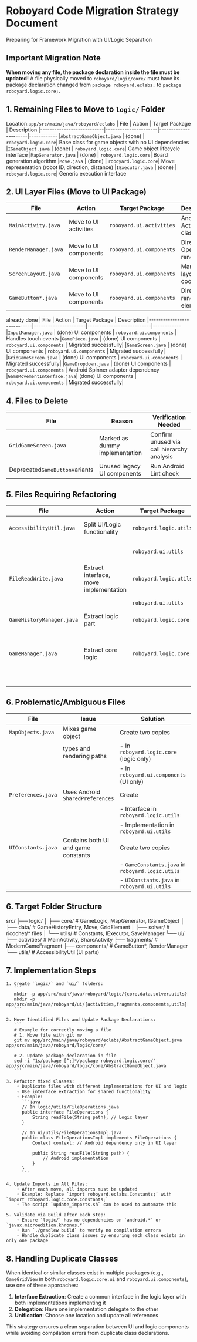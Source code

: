 # Roboyard Code Migration Strategy Document
Preparing for Framework Migration with UI/Logic Separation

## Important Migration Note
**When moving any file, the package declaration inside the file must be updated!**
A file physically moved to `roboyard/logic/core/` must have its package declaration changed from `package roboyard.eclabs;` to `package roboyard.logic.core;`.

## 1. Remaining Files to Move to `logic/` Folder
Location:`app/src/main/java/roboyard/eclabs`
| File                      | Action               | Target Package       | Description
|---------------------------|----------------------|----------------------|------------
|`AbstractGameObject.java`  | (done)               | `roboyard.logic.core`| Base class for game objects with no UI dependencies
|`IGameObject.java`         | (done)               | `roboyard.logic.core`| Game object lifecycle interface
|`MapGenerator.java`        | (done)               | `roboyard.logic.core`| Board generation algorithm
|`Move.java`                | (done)               | `roboyard.logic.core`| Move representation (robot ID, direction, distance)
|`IExecutor.java`           | (done)               | `roboyard.logic.core`| Generic execution interface

## 2. UI Layer Files (Move to UI Package)
| File                       | Action                | Target Package           | Description
|----------------------------|----------------------|---------------------------|------------
|`MainActivity.java`         | Move to UI activities | `roboyard.ui.activities` | Android Activity class
|`RenderManager.java`        | Move to UI components | `roboyard.ui.components` | Direct OpenGL ES rendering
|`ScreenLayout.java`         | Move to UI components | `roboyard.ui.components` | Manages UI layout coordinates
|`GameButton*.java`          | Move to UI components | `roboyard.ui.components` | Directly renders UI elements

already done
| File                       | Action                | Target Package           | Description
|----------------------------|----------------------|---------------------------|------------
|`InputManager.java`         | (done) UI components | `roboyard.ui.components` | Handles touch events
|`GamePiece.java`         | (done) UI components | `roboyard.ui.components` | Migrated successfully|
|`GameScreen.java`         | (done) UI components | `roboyard.ui.components` | Migrated successfully|
|`GridGameScreen.java`         | (done) UI components | `roboyard.ui.components` | Migrated successfully|
|`GameDropdown.java`         | (done)  UI components | `roboyard.ui.components` | Android Spinner adapter dependency
|`GameMovementInterface.java`| (done) UI components | `roboyard.ui.components` | Migrated successfully|


## 4. Files to Delete
| File                             | Reason                         | Verification Needed |
|----------------------------------|--------------------------------|---------------------|
|`GridGameScreen.java`             | Marked as dummy implementation | Confirm unused via call hierarchy analysis |
| Deprecated`GameButton`variants   | Unused legacy UI components    | Run Android Lint check |

## 5. Files Requiring Refactoring
| File                      | Action                               | Target Package            | Description
|---------------------------|--------------------------------------|---------------------------|------------
|`AccessibilityUtil.java`   | Split UI/Logic functionality         | `roboyard.logic.utils`    | Keep `isScreenReaderActive()` in logic layer
|                           |                                      | `roboyard.ui.utils`       | Move `announceForAccessibility()` to UI layer
|`FileReadWrite.java`       | Extract interface, move implementation| `roboyard.logic.utils`   | Extract generic I/O methods to interface
|                           |                                      | `roboyard.ui.utils`       | Keep Android-specific methods in UI
|`GameHistoryManager.java`  | Extract logic part                   | `roboyard.logic.core`     | Move JSON serialization logic to logic layer
|                           |                                      |                           | Keep Activity-dependent methods in UI
|`GameManager.java`         | Extract core logic                   | `roboyard.logic.core`     | Extract `GameStateManager` to handle game rules/state
|                           |                                      |                           | Keep UI interactions (screen transitions) in original

## 6. Problematic/Ambiguous Files
| File                      | Issue                               | Solution                                | Description 
|---------------------------|-------------------------------------|-----------------------------------------|-------------------------------
|`MapObjects.java`          | Mixes game object                   | Create two copies                       | Contains both data models 
|                           | types and rendering paths           | - In `roboyard.logic.core` (logic only) | and rendering code 
|                           |                                     | - In `roboyard.ui.components` (UI only) |  
|`Preferences.java`         | Uses Android `SharedPreferences`    | Create                                  | Handles app settings 
|                           |                                     | - Interface in `roboyard.logic.utils`   | with Android dependencies 
|                           |                                     | - Implementation in `roboyard.ui.utils` |  
|`UIConstants.java`         | Contains both UI and game constants | Create two copies | Mix of logical and UI constants 
|                           |                                     | - `GameConstants.java` in `roboyard.logic.utils` 
|                           |                                     | - `UIConstants.java` in `roboyard.ui.utils` 

## 6. Target Folder Structure

src/
├── logic/
│   ├── core/          # GameLogic, MapGenerator, IGameObject
│   ├── data/          # GameHistoryEntry, Move, GridElement
│   ├── solver/        # ricochet/* files
│   └── utils/         # Constants, IExecutor, SaveManager
└── ui/
    ├── activities/    # MainActivity, ShareActivity
    ├── fragments/     # ModernGameFragment
    ├── components/    # GameButton*, RenderManager
    └── utils/         # AccessibilityUtil (UI parts)

## 7. Implementation Steps
    1. Create `logic/` and `ui/` folders:
       ```
       mkdir -p app/src/main/java/roboyard/logic/{core,data,solver,utils}
       mkdir -p app/src/main/java/roboyard/ui/{activities,fragments,components,utils}
       ```
       
    2. Move Identified Files and Update Package Declarations:
       ```
       # Example for correctly moving a file
       # 1. Move file with git mv
       git mv app/src/main/java/roboyard/eclabs/AbstractGameObject.java app/src/main/java/roboyard/logic/core/
       
       # 2. Update package declaration in file
       sed -i "1s/package [^;]*/package roboyard.logic.core/" app/src/main/java/roboyard/logic/core/AbstractGameObject.java
       ```

    3. Refactor Mixed Classes:
        ◦ Duplicate files with different implementations for UI and logic
        ◦ Use interface extraction for shared functionality
        ◦ Example:
          ```java
          // In logic/utils/FileOperations.java
          public interface FileOperations {
              String readFile(String path); // Logic layer
          }
          
          // In ui/utils/FileOperationsImpl.java
          public class FileOperationsImpl implements FileOperations {
              Context context; // Android dependency only in UI layer
              
              public String readFile(String path) {
                  // Android implementation
              }
          }
          ```

    4. Update Imports in All Files:
        ◦ After each move, all imports must be updated
        ◦ Example: Replace `import roboyard.eclabs.Constants;` with `import roboyard.logic.core.Constants;`
        ◦ The script `update_imports.sh` can be used to automate this

    5. Validate via Build after each step:
        ◦ Ensure `logic/` has no dependencies on `android.*` or `javax.microedition.khronos.*`
        ◦ Run `./gradlew build` to verify no compilation errors
        ◦ Handle duplicate class issues by ensuring each class exists in only one package

## 8. Handling Duplicate Classes
When identical or similar classes exist in multiple packages (e.g., `GameGridView` in both `roboyard.logic.core.ui` and `roboyard.ui.components`), use one of these approaches:

1. **Interface Extraction**: Create a common interface in the logic layer with both implementations implementing it
2. **Delegation**: Have one implementation delegate to the other
3. **Unification**: Choose one location and update all references

This strategy ensures a clean separation between UI and logic components while avoiding compilation errors from duplicate class declarations.
